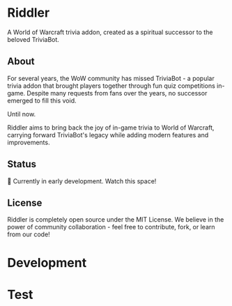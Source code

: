 # Riddler

A World of Warcraft trivia addon, created as a spiritual successor to the beloved TriviaBot.

## About

For several years, the WoW community has missed TriviaBot - a popular trivia addon that brought players together through fun quiz competitions in-game. Despite many requests from fans over the years, no successor emerged to fill this void.

Until now.

Riddler aims to bring back the joy of in-game trivia to World of Warcraft, carrying forward TriviaBot's legacy while adding modern features and improvements.

## Status

🚧 Currently in early development. Watch this space!

## License

Riddler is completely open source under the MIT License. We believe in the power of community collaboration - feel free to contribute, fork, or learn from our code!
# Development
# Test

